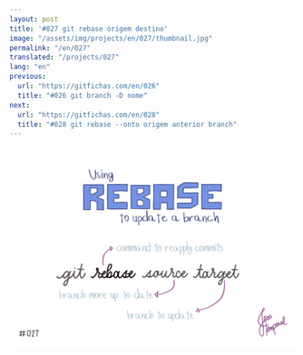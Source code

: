 ```yaml
---
layout: post
title: '#027 git rebase origem destino'
image: "/assets/img/projects/en/027/thumbnail.jpg"
permalink: "/en/027"
translated: "/projects/027"
lang: "en"
previous:
  url: "https://gitfichas.com/en/026"
  title: "#026 git branch -D nome"
next:
  url: "https://gitfichas.com/en/028"
  title: "#028 git rebase --onto origem anterior branch"
---
```


<img alt="The command git rebase source target is used to update the 'target' with the commits present in the 'source'" src="/assets/img/projects/en/027/full.jpg">

<!--
Leia também:

<a href="https://jtemporal.com/atualizando-um-branch-com-git-rebase/">
  <strong>Atualizando um branch com git rebase</strong>
</a>
-->
